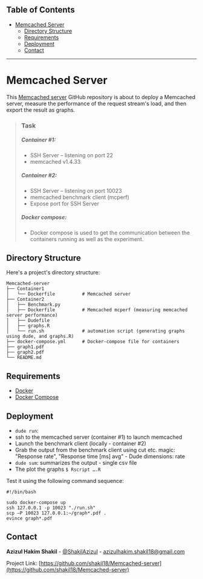 ## Table of Contents

- [Memcached Server <a name = "about_the_project"></a>](#memcached-server-)
  - [Directory Structure <a name = "directory_structure"></a>](#directory-structure-)
  - [Requirements <a name = "requirements"></a>](#requirements-)
  - [Deployment <a name = "deployment"></a>](#deployment-)
  - [Contact <a name = "contact"></a>](#contact-)
---

<!-- ABOUT THE PROJECT -->
# Memcached Server <a name = "about_the_project"></a>

This [Memcached server](https://memcached.org/) GitHub repository is about to deploy a Memcached server, measure the performance of the request stream's load, and then export the result as graphs.

> ### Task ###
> ##### Container #1: #####
> * SSH Server – listening on port 22
> * memcached v1.4.33
> ##### Container #2: #####
> *  SSH Server – listening on port 10023
> * memcached benchmark client (mcperf)
> * Expose port for SSH Server
> ##### Docker compose: #####
> * Docker compose is used to get the communication between the containers running as well as the experiment.

<!-- DIRECTORY STRUCTURE -->
## Directory Structure <a name = "directory_structure"></a>

Here's a project's directory structure:

```text
Memcached-server
├── Container1
│   └── Dockerfile          # Memcached server
├── Container2
│   ├── Benchmark.py        
│   ├── Dockerfile          # Memcached mcperf (measuring memcached server performance)
│   ├── Dudefile            
│   ├── graphs.R            
│   └── run.sh              # automation script (generating graphs using dude, and graphs.R)
├── docker-compose.yml      # Docker-compose file for containers
├── graph1.pdf
├── graph2.pdf
└── README.md
```

<!-- REQUIREMENTS  -->
## Requirements <a name = "requirements"></a>

- [Docker <a href="https://docs.docker.com/get-docker/"> </a>](docker_download)
- [Docker Compose <a href="https://docs.docker.com/compose/install/"> </a>](docker_compose_download)

<!-- DEPLOYMENT  -->
## Deployment <a name = "deployment"></a>

* ```dude run```:
* ssh to the memcached server (container #1) to launch memcached
* Launch the benchmark client (locally - container #2)
* Grab the output from the benchmark client using cut etc. magic: "Response rate", "Response time [ms] avg" - Dude dimensions: rate 
* ```dude sum```: summarizes the output - single csv file
* The plot the graphs ```$ Rscript ….R```

Test it using the following command sequence:
```
#!/bin/bash

sudo docker-compose up
ssh 127.0.0.1 -p 10023 "./run.sh"
scp –P 10023 127.0.0.1:~/graph*.pdf .
evince graph*.pdf
```

<!-- CONTACT -->
## Contact <a name = "contact"></a>

**Azizul Hakim Shakil** - [@ShakilAzizul](https://twitter.com/ShakilAzizul) - azizulhakim.shakil18@gmail.com

Project Link: [https://github.com/shakil18/Memcached-server](https://github.com/shakil18/Memcached-server)